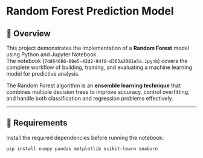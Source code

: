 # Random Forest Prediction Model

## 📘 Overview
This project demonstrates the implementation of a **Random Forest** model using Python and Jupyter Notebook.  
The notebook (`7dd64686-89e5-42d2-94f8-d363a3081e5a.ipynb`) covers the complete workflow of building, training, and evaluating a machine learning model for predictive analysis.

The Random Forest algorithm is an **ensemble learning technique** that combines multiple decision trees to improve accuracy, control overfitting, and handle both classification and regression problems effectively.

---

## 🧰 Requirements
Install the required dependencies before running the notebook:

```bash
pip install numpy pandas matplotlib scikit-learn seaborn
